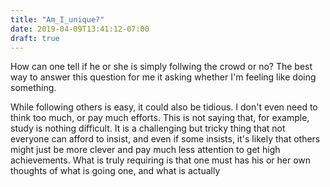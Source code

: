 ```yaml
---
title: "Am_I_unique?"
date: 2019-04-09T13:41:12-07:00
draft: true
---
```


How can one tell if he or she is simply follwing the crowd or no? The best way to answer this question for me it asking whether I'm feeling like doing something.

While following others is easy, it could also be tidious. I don't even need to think too much, or pay much efforts. This is not saying that, for example, study is nothing difficult. It is a challenging but tricky thing that not everyone can afford to insist, and even if some insists, it's likely that others might just be more clever and pay much less attention to get high achievements. What is truly requiring is that one must has his or her own thoughts of what is going one, and what is actually